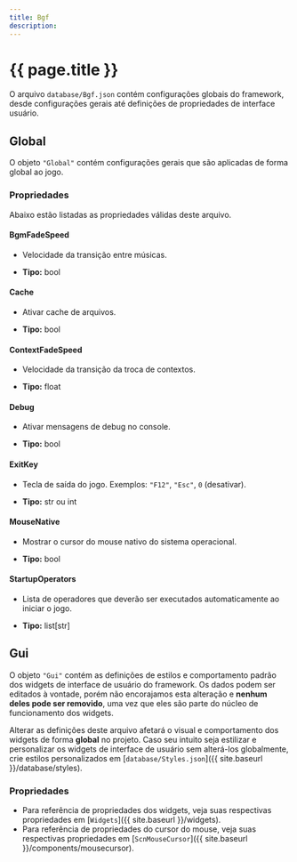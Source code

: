 ```yaml
---
title: Bgf
description:
---
```


# {{ page.title }}

O arquivo `database/Bgf.json` contém configurações globais do framework, desde
configurações gerais até definições de propriedades de interface usuário.


## Global
O objeto `"Global"` contém configurações gerais que são aplicadas de forma global ao jogo.

### Propriedades
Abaixo estão listadas as propriedades válidas deste arquivo.

#### BgmFadeSpeed
- Velocidade da transição entre músicas.

- **Tipo:** bool

#### Cache
- Ativar cache de arquivos.

- **Tipo:** bool

#### ContextFadeSpeed
- Velocidade da transição da troca de contextos.

- **Tipo:** float

#### Debug
- Ativar mensagens de debug no console.

- **Tipo:** bool

#### ExitKey
- Tecla de saída do jogo. Exemplos: `"F12"`, `"Esc"`, `0` (desativar).

- **Tipo:** str ou int

#### MouseNative
- Mostrar o cursor do mouse nativo do sistema operacional.

- **Tipo:** bool

#### StartupOperators
- Lista de operadores que deverão ser executados automaticamente ao iniciar o jogo.

- **Tipo:** list[str]


## Gui
O objeto `"Gui"` contém as definições de estilos e comportamento padrão dos
widgets de interface de usuário do framework. Os dados podem ser editados à
vontade, porém não encorajamos esta alteração e **nenhum deles pode ser removido**,
uma vez que eles são parte do núcleo de funcionamento dos widgets.

Alterar as definições deste arquivo afetará o visual e comportamento dos
widgets de forma **global** no projeto. Caso seu intuito seja estilizar e
personalizar os widgets de interface de usuário sem alterá-los globalmente,
crie estilos personalizados em [`database/Styles.json`]({{ site.baseurl }}/database/styles).

### Propriedades
- Para referência de propriedades dos widgets, veja suas respectivas propriedades em
    [`Widgets`]({{ site.baseurl }}/widgets).
- Para referência de propriedades do cursor do mouse, veja suas respectivas propriedades em
    [`ScnMouseCursor`]({{ site.baseurl }}/components/mousecursor).
